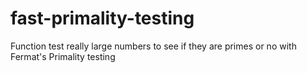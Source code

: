 # fast-primality-testing
Function test really large numbers to see if they are primes or no with Fermat's Primality testing
